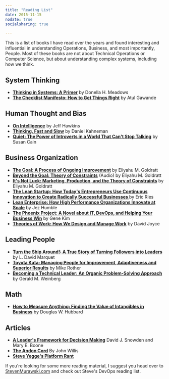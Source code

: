 ```yaml
---
title: "Reading List"
date: 2015-11-15
nodate: true
socialsharing: true

---
```


This is a list of books I have read over the years and found interesting and influential in understanding Operations, Business, and most importantly, People. Most of these books are not about Technical Operations or Computer Science, but about understanding complex systems, including how we think.

## System Thinking
* **[Thinking in Systems: A Primer](http://amzn.com/1603580557)** by Donella H. Meadows
* **[The Checklist Manifesto: How to Get Things Right](http://amzn.com/0312430000)** by Atul Gawande 

## Human Thought and Bias
* **[On Intelligence](http://amzn.com/0805078533)** by Jeff Hawkins
* **[Thinking, Fast and Slow](http://amzn.com/0374533555)** by Daniel Kahneman 
* **[Quiet: The Power of Introverts in a World That Can't Stop Talking](http://amzn.com/0307352153)** by Susan Cain 

## Business Organization
* **[The Goal: A Process of Ongoing Improvement](http://amzn.com/0884271951)** by Eliyahu M. Goldratt
* **[Beyond the Goal: Theory of Constraints](http://amzn.com/B000ELJ9NO)** (Audio) by Eliyahu M. Goldratt 
* **[It's Not Luck: Marketing, Production, and the Theory of Constraints](http://amzn.com/B00IFI58YW)** by Eliyahu M. Goldratt 
* **[The Lean Startup: How Today's Entrepreneurs Use Continuous Innovation to Create Radically Successful Businesses ](http://amzn.com/0307887898)** by Eric Ries 
* **[Lean Enterprise: How High Performance Organizations Innovate at Scale](http://amzn.com/1449368425)** by Jez Humble 
* **[The Phoenix Project: A Novel about IT, DevOps, and Helping Your Business Win](http://amzn.com/0988262509)** by Gene Kim
* **[Theories of Work: How We Design and Manage Work](http://www.theoriesofwork.com/)** by David Joyce

## Leading People
* **[Turn the Ship Around!: A True Story of Turning Followers into Leaders ](http://amzn.com/1591846404)** by L. David Marquet
* **[Toyota Kata: Managing People for Improvement, Adaptiveness and Superior Results](http://amzn.com/0071635238)** by Mike Rother 
* **[Becoming a Technical Leader: An Organic Problem-Solving Approach](http://amzn.com/0932633021)** by Gerald M. Weinberg

## Math
* **[How to Measure Anything: Finding the Value of Intangibles in Business](http://amzn.com/1118539273)** by Douglas W. Hubbard 

## Articles
* **[A Leader's Framework for Decision Making](https://hbr.org/2007/11/a-leaders-framework-for-decision-making)** David J. Snowden and Mary E. Boone
* **[The Andon Cord](http://itrevolution.com/kata/)** By John Willis
* **[Steve Yegge's Platform Rant](https://plus.google.com/+RipRowan/posts/eVeouesvaVX)**

If you're looking for some more reading material, I suggest you head over to [StevenMurawski.com](http://stevenmurawski.com/devops-reading-list/) and check out Steve's DevOps reading list.